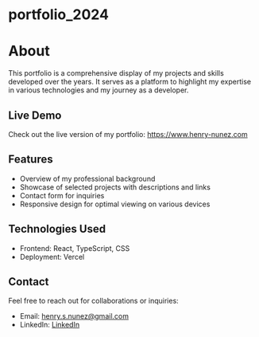 # portfolio_2024

# About

This portfolio is a comprehensive display of my projects and skills developed over the years. It serves as a platform to highlight my expertise in various technologies and my journey as a developer.

## Live Demo

Check out the live version of my portfolio: https://www.henry-nunez.com

## Features
-	Overview of my professional background
-	Showcase of selected projects with descriptions and links
-	Contact form for inquiries
-	Responsive design for optimal viewing on various devices

## Technologies Used
-	Frontend: React, TypeScript, CSS
-	Deployment: Vercel

## Contact
Feel free to reach out for collaborations or inquiries:
-	Email: henry.s.nunez@gmail.com
-	LinkedIn: [LinkedIn](https://www.linkedin.com/in/henrysaulnunez/)
